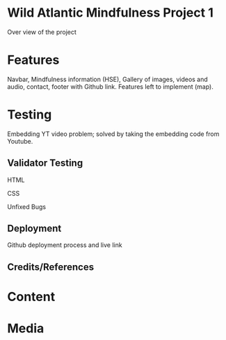 # Wild Atlantic Mindfulness Project 1 
Over view of the project


# Features
Navbar, Mindfulness information (HSE), Gallery of images, videos and audio, contact, footer with Github link.
Features left to implement (map).

# Testing
Embedding YT video problem; solved by taking the embedding code from Youtube. 

## Validator Testing

HTML

CSS

Unfixed Bugs

## Deployment
Github deployment process and live link


## Credits/References

# Content

# Media